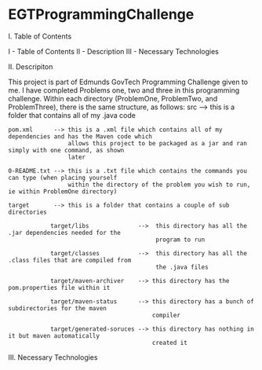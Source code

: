 # EGTProgrammingChallenge

I. Table of Contents 

I - Table of Contents
II - Description
III - Necessary Technologies


II. Descripiton

This project is part of Edmunds GovTech Programming Challenge given to me. I have completed Problems one, 
two and three in this programming challenge. Within each directory (ProblemOne, ProblemTwo, and 
ProblemThree), there is the same structure, as follows:
    src          --> this is a folder that contains all of my .java code
    
    pom.xml      --> this is a .xml file which contains all of my dependencies and has the Maven code which 
                     allows this project to be packaged as a jar and ran simply with one command, as shown 
                     later
    
    0-README.txt --> this is a .txt file which contains the commands you can type (when placing yourself 
                     within the directory of the problem you wish to run, ie within ProblemOne directory)
    
    target       --> this is a folder that contains a couple of sub directories
                    
                target/libs              -->  this directory has all the .jar dependencies needed for the 
                                              program to run
    
                target/classes           -->  this directory has all the .class files that are compiled from
                                              the .java files
            
                target/maven-archiver    --> this directory has the pom.properties file within it
    
                target/maven-status      --> this directory has a bunch of subdirectories for the maven 
                                             compiler

                target/generated-soruces --> this directory has nothing in it but maven automatically
                                             created it 

III. Necessary Technologies



